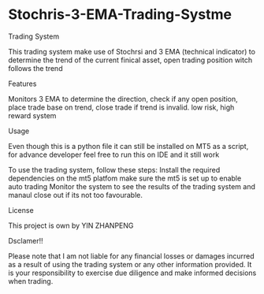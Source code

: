 # Stochris-3-EMA-Trading-Systme
Trading System

This trading system make use of Stochrsi and 3 EMA (technical indicator) to determine the trend of the current finical asset, open trading position witch follows the trend

Features

Monitors 3 EMA to determine the direction, check if any open position, place trade base on trend, close trade if trend is invalid. low risk, high reward system

Usage

Even though this is a python file it can still be installed on MT5 as a script, for advance developer feel free to run this on IDE and it still work

To use the trading system, follow these steps: Install the required dependencies on the mt5 platfom make sure the mt5 is set up to enable auto trading Monitor the system to see the results of the trading system and manaul close out if its not too favourable.

License

This project is own by YIN ZHANPENG

Dsclamer!!

Please note that I am not liable for any financial losses or damages incurred as a result of using the trading system or any other information provided. It is your responsibility to exercise due diligence and make informed decisions when trading.
